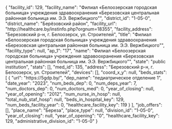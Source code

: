 {
    "facility_id": 129,
    "facility_name": "Филиал «Белоозерская городская больница» учреждения здравоохранения «Березовская центральная районная больница им. Э.Э. Вержбицкого\"",
    "district_id": "1-05-0",
    "district_name": "Берёзовский район",
    "facility_url": "http:\/\/healthcare.by\/instinfo.php?orgnum=18355",
    "facility_address": "Березовский р-н, г. Белоозерск, ул. Строителей",
    "title": "Филиал «Белоозерская городская больница» учреждения здравоохранения «Березовская центральная районная больница им. Э.Э. Вержбицкого\"",
    "facility_type": null,
    "ap_1": "17",
    "name": "Филиал «Белоозерская городская больница» учреждения здравоохранения «Березовская центральная районная больница им. Э.Э. Вержбицкого\"",
    "state": "public institution",
    "stats": [],
    "med_id": 135,
    "address": "Березовский р-н, г. Белоозерск, ул. Строителей",
    "devices": [],
    "coord_x_y": null,
    "beds_stats": [
        {
            "url": "https:\/\/5gdp.by\/",
            "dep_name": "педиатрическое отделение 1",
            "date_year": "2023",
            "num_beds_dep": 0,
            "num_deps_year": 7,
            "num_doctors_dep": 0,
            "num_doctors_med": 0,
            "year_of_closing": null,
            "year_of_opening": "2012",
            "num_nurse_in_hosp": null,
            "total_nub_staf_hosp": null,
            "beds_in_hospital_key": 129,
            "num_beds_facility_year": 0,
            "healthcare_facility_key": 119
        }
    ],
    "job_offers": [],
    "place_name": "Береза",
    "place_type": null,
    "division_id": "1-05-0",
    "year_of_closing": null,
    "year_of_opening": "0",
    "healthcare_facility_key": 129,
    "administrative_division_id": "1-05-0"
}